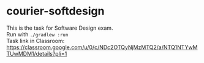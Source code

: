 # courier-softdesign

This is the task for Software Design exam.  
Run with `./gradlew :run`  
Task link in Classroom: https://classroom.google.com/u/0/c/NDc2OTQyNjMzMTQ2/a/NTQ1NTYwMTUwMDM1/details?pli=1
